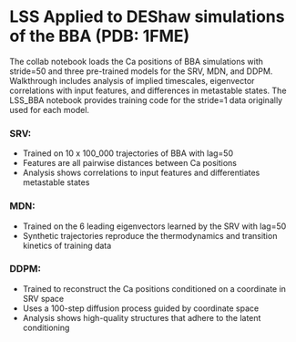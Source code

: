 # LSS Applied to DEShaw simulations of the BBA (PDB: 1FME)

The collab notebook loads the Ca positions of BBA simulations with stride=50 and three pre-trained models for the SRV, MDN, and DDPM. Walkthrough includes analysis of implied timescales, eigenvector correlations with input features, and differences in metastable states. The LSS_BBA notebook provides training code for the stride=1 data originally used for each model.

### SRV:
- Trained on 10 x 100_000 trajectories of BBA with lag=50
- Features are all pairwise distances between Ca positions
- Analysis shows correlations to input features and differentiates metastable states

### MDN:
- Trained on the 6 leading eigenvectors learned by the SRV with lag=50
- Synthetic trajectories reproduce the thermodynamics and transition kinetics of training data

### DDPM:
- Trained to reconstruct the Ca positions conditioned on a coordinate in SRV space
- Uses a 100-step diffusion process guided by coordinate space
- Analysis shows high-quality structures that adhere to the latent conditioning
